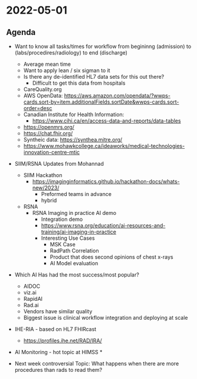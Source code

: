 # 2022-05-01

## Agenda

* Want to know all tasks/times for workflow from begininng (admission) to  (labs/procedires/radiology) to end (discharge)
  * Average mean time
  * Want to apply lean / six sigman to it
  * Is there any de-identified HL7 data sets for this out there?
    * Difficult to get this data from hospitals
  * CareQuality.org
  * AWS OpenData: https://aws.amazon.com/opendata/?wwps-cards.sort-by=item.additionalFields.sortDate&wwps-cards.sort-order=desc
  * Canadian Institute for Health Information:
    * https://www.cihi.ca/en/access-data-and-reports/data-tables
  * https://openmrs.org/
  * https://chat.fhir.org/
  * Syntheic data: https://synthea.mitre.org/
  * https://www.mohawkcollege.ca/ideaworks/medical-technologies-innovation-centre-mtic

* SIIM/RSNA Updates from Mohannad
  * SIIM Hackathon
    * https://imaginginformatics.github.io/hackathon-docs/whats-new/2023/
      * Preformed teams in advance
      * hybrid
  * RSNA
    * RSNA Imaging in practice AI demo
      * Integration demo    
      * https://www.rsna.org/education/ai-resources-and-training/ai-imaging-in-practice
      * Interesting Use Cases
        * MSK Case
        * RadPath Correlation
        * Product that does second opinions of chest x-rays
        * AI Model evaluation

* Which AI Has had the most success/most popular?
  * AIDOC
  * viz.ai
  * RapidAI
  * Rad.ai 
  * Vendors have similar quality
  * Biggest issue is clinical workflow integration and deploying at scale

* IHE-RIA - based on HL7 FHIRcast
  * https://profiles.ihe.net/RAD/IRA/

* AI Monitoring - hot topic at HIMSS
  * 

* Next week controversial Topic: What happens when there are more procedures than rads to read them?
